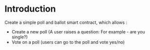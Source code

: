 # Introduction 

Create a simple poll and ballot smart contract, which allows :
- Create a new poll (A user raises a question: For example - are you single?)
- Vote on a poll (users can go to the poll and vote yes/no)